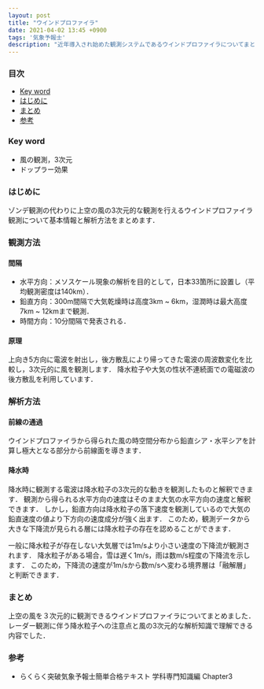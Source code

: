 ```yaml
---
layout: post
title: "ウインドプロファイラ"
date: 2021-04-02 13:45 +0900
tags: '気象予報士'
description: "近年導入され始めた観測システムであるウインドプロファイラについてまとめます．"
---
```


### 目次
- [Key word](#key-word)
- [はじめに](#はじめに)
- [まとめ](#まとめ)
- [参考](#参考)

### Key word
- 風の観測，3次元
- ドップラー効果

### はじめに
ゾンデ観測の代わりに上空の風の3次元的な観測を行えるウインドプロファイラ観測について基本情報と解析方法をまとめます．

### 観測方法
#### 間隔
- 水平方向：メソスケール現象の解析を目的として，日本33箇所に設置し（平均観測密度は140km）．
- 鉛直方向：300m間隔で大気乾燥時は高度3km ~ 6km，湿潤時は最大高度7km ~ 12kmまで観測．
- 時間方向：10分間隔で発表される．

#### 原理
上向き5方向に電波を射出し，後方散乱により帰ってきた電波の周波数変化を比較し，3次元的に風を観測します．
降水粒子や大気の性状不連続面での電磁波の後方散乱を利用しています．

### 解析方法
#### 前線の通過
ウインドプロファイラから得られた風の時空間分布から鉛直シア・水平シアを計算し極大となる部分から前線面を導きます．

#### 降水時
降水時に観測する電波は降水粒子の3次元的な動きを観測したものと解釈できます．
観測から得られる水平方向の速度はそのまま大気の水平方向の速度と解釈できます．
しかし，鉛直方向は降水粒子の落下速度を観測しているので大気の鉛直速度の値より下方向の速度成分が強く出ます．
このため，観測データから大きな下降流が見られる層には降水粒子の存在を認めることができます．

一般に降水粒子が存在しない大気層では1m/sより小さい速度の下降流が観測されます．
降水粒子がある場合，雪は遅く1m/s，雨は数m/s程度の下降流を示します．
このため，下降流の速度が1m/sから数m/sへ変わる境界層は「融解層」と判断できます．

### まとめ
上空の風を３次元的に観測できるウインドプロファイラについてまとめました．
レーダー観測に伴う降水粒子への注意点と風の3次元的な解析知識で理解できる内容でした．

### 参考
- らくらく突破気象予報士簡単合格テキスト 学科専門知識編 Chapter3